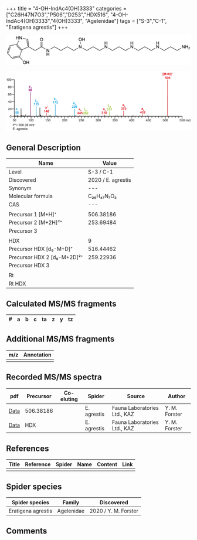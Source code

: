 +++
title = "4-OH-IndAc4(OH)3333"
categories = ["C26H47N7O3","P506","D253","HDX516",
"4-OH-IndAc4(OH)3333","4(OH)3333",
"Agelenidae"]
tags = ["S-3","C-1",
"Eratigena agrestis"]
+++

![](/img/4-OH-IndAc4(OH)3333.png)

![](/img_MSMS/506_4-OH-IndAc4(OH)3333_Ea.png?classes=border)

## General Description

| Name                       | Value              |
|----------------------------|--------------------|
| Level                      | S-3 / C-1          |
| Discovered                 | 2020 / E. agrestis |
| Synonym                    | ---                |
| Molecular formula          | C₂₆H₄₇N₇O₃                   |
| CAS                        | ---                |
|                            |                    |
| Precursor 1 [M+H]⁺         | 506.38186                   |
| Precursor 2 [M+2H]²⁺       | 253.69484                   |
| Precursor 3                |                    |
|                            |                    |
| HDX                        | 9                   |
| Precursor HDX   [d₉-M+D]⁺   | 516.44462                   |
| Precursor HDX 2 [d₉-M+2D]²⁺ | 259.22936                   |
| Precursor HDX 3            |                    |
|                            |                    |
| Rt                         |                    |
| Rt HDX                     |                    |

## Calculated MS/MS fragments

| # | a         | b         | c         | ta        | z         | y         | tz        |
|---|-----------|-----------|-----------|-----------|-----------|-----------|-----------|


## Additional MS/MS fragments

| m/z | Annotation |
|-----|------------|
|     |            |

## Recorded MS/MS spectra

| pdf                                             | Precursor | Co-eluting | Spider      | Source                       | Author        |
|-------------------------------------------------|-----------|------------|-------------|------------------------------|---------------|
| [Data](/pdf/E-agrestis/506_4-OH-IndAc4(OH)3333_Ea.pdf)   | 506.38186 |            | E. agrestis | Fauna Laboratories Ltd., KAZ | Y. M. Forster |
| [Data](/pdf/E-agrestis/506_4-OH-IndAc4(OH)3333_Ea_HDX.pdf)   | HDX |            | E. agrestis | Fauna Laboratories Ltd., KAZ | Y. M. Forster |


## References

| Title | Reference | Spider | Name | Content | Link |
|-------|-----------|--------|------|---------|------|
|       |           |        |      |         |      |

## Spider species

| Spider species     | Family     | Discovered           |
|--------------------|------------|----------------------|
| Eratigena agrestis | Agelenidae | 2020 / Y. M. Forster |

## Comments